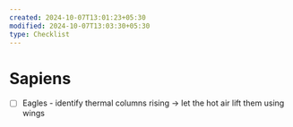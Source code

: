 ```yaml
---
created: 2024-10-07T13:01:23+05:30
modified: 2024-10-07T13:03:30+05:30
type: Checklist
---
```


# Sapiens

- [ ] Eagles - identify thermal columns rising -> let the hot air lift them using wings 
